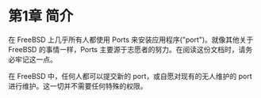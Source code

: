# 第1章 简介

在 FreeBSD 上几乎所有人都使用 Ports 来安装应用程序("port")。就像其他关于 FreeBSD 的事情一样，Ports 主要源于志愿者的努力。在阅读这份文档时，请务必牢记这一点。

在 FreeBSD 中，任何人都可以提交新的 port，或自愿对现有的无人维护的 port 进行维护。这一切并不需要任何特殊的权限。
